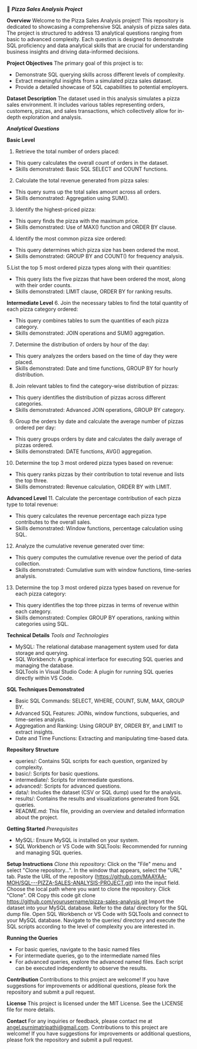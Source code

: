 🍕 ***Pizza Sales Analysis Project***

**Overview**
Welcome to the Pizza Sales Analysis project! This repository is dedicated to showcasing a comprehensive SQL analysis of pizza sales data. The project is structured to address 13 analytical questions ranging from basic to advanced complexity. Each question is designed to demonstrate SQL proficiency and data analytical skills that are crucial for understanding business insights and driving data-informed decisions.

**Project Objectives**
The primary goal of this project is to:
*  Demonstrate SQL querying skills across different levels of complexity.
*  Extract meaningful insights from a simulated pizza sales dataset.
*  Provide a detailed showcase of SQL capabilities to potential employers.

**Dataset Description**
The dataset used in this analysis simulates a pizza sales environment. It includes various tables representing orders, customers, pizzas, and sales transactions, which collectively allow for in-depth exploration and analysis.

***Analytical Questions***

**Basic Level**
1. Retrieve the total number of orders placed:
*  This query calculates the overall count of orders in the dataset.
*  Skills demonstrated: Basic SQL SELECT and COUNT functions.

2. Calculate the total revenue generated from pizza sales:
*  This query sums up the total sales amount across all orders.
*  Skills demonstrated: Aggregation using SUM().

3. Identify the highest-priced pizza:
*  This query finds the pizza with the maximum price.
*  Skills demonstrated: Use of MAX() function and ORDER BY clause.

4. Identify the most common pizza size ordered:
*  This query determines which pizza size has been ordered the most.
*  Skills demonstrated: GROUP BY and COUNT() for frequency analysis.

5.List the top 5 most ordered pizza types along with their quantities:
*  This query lists the five pizzas that have been ordered the most, along with their order counts.
*  Skills demonstrated: LIMIT clause, ORDER BY for ranking results.

**Intermediate Level**
6. Join the necessary tables to find the total quantity of each pizza category ordered:
*  This query combines tables to sum the quantities of each pizza category.
*  Skills demonstrated: JOIN operations and SUM() aggregation.
  
7. Determine the distribution of orders by hour of the day:
*  This query analyzes the orders based on the time of day they were placed.
*  Skills demonstrated: Date and time functions, GROUP BY for hourly distribution.

8. Join relevant tables to find the category-wise distribution of pizzas:
*  This query identifies the distribution of pizzas across different categories.
*  Skills demonstrated: Advanced JOIN operations, GROUP BY category.

9. Group the orders by date and calculate the average number of pizzas ordered per day:
*  This query groups orders by date and calculates the daily average of pizzas ordered.
*  Skills demonstrated: DATE functions, AVG() aggregation.
  
10. Determine the top 3 most ordered pizza types based on revenue:
*  This query ranks pizzas by their contribution to total revenue and lists the top three.
*  Skills demonstrated: Revenue calculation, ORDER BY with LIMIT.

**Advanced Level**
11. Calculate the percentage contribution of each pizza type to total revenue:
*  This query calculates the revenue percentage each pizza type contributes to the overall sales.
*  Skills demonstrated: Window functions, percentage calculation using SQL.

12. Analyze the cumulative revenue generated over time:
*  This query computes the cumulative revenue over the period of data collection.
*  Skills demonstrated: Cumulative sum with window functions, time-series analysis.

13. Determine the top 3 most ordered pizza types based on revenue for each pizza category:
*  This query identifies the top three pizzas in terms of revenue within each category.
*  Skills demonstrated: Complex GROUP BY operations, ranking within categories using SQL.

**Technical Details**
*Tools and Technologies*
*  MySQL: The relational database management system used for data storage and querying.
*  SQL Workbench: A graphical interface for executing SQL queries and managing the database.
*  SQLTools in Visual Studio Code: A plugin for running SQL queries directly within VS Code.

**SQL Techniques Demonstrated**
*  Basic SQL Commands: SELECT, WHERE, COUNT, SUM, MAX, GROUP BY.
*  Advanced SQL Features: JOINs, window functions, subqueries, and time-series analysis.
*  Aggregation and Ranking: Using GROUP BY, ORDER BY, and LIMIT to extract insights.
*  Date and Time Functions: Extracting and manipulating time-based data.

**Repository Structure**
*  queries/: Contains SQL scripts for each question, organized by complexity.
*  basic/: Scripts for basic questions.
*  intermediate/: Scripts for intermediate questions.
*  advanced/: Scripts for advanced questions.
*  data/: Includes the dataset (CSV or SQL dump) used for the analysis.
*  results/: Contains the results and visualizations generated from SQL queries.
*  README.md: This file, providing an overview and detailed information about the project.
  
**Getting Started**
*Prerequisites*
* MySQL: Ensure MySQL is installed on your system.
* SQL Workbench or VS Code with SQLTools: Recommended for running and managing SQL queries.

**Setup Instructions**
*Clone this repository:*
Click on the "File" menu and select "Clone repository...".
In the window that appears, select the "URL" tab.
Paste the URL of the repository (https://github.com/MAAYAA-MOH/SQL---PIZZA-SALES-ANALYSIS-PROJECT.git) into the input field.
Choose the local path where you want to clone the repository.
Click "Clone".
OR
Copy this code
git clone https://github.com/yourusername/pizza-sales-analysis.git
Import the dataset into your MySQL database. Refer to the data/ directory for the SQL dump file.
Open SQL Workbench or VS Code with SQLTools and connect to your MySQL database.
Navigate to the queries/ directory and execute the SQL scripts according to the level of complexity you are interested in.

**Running the Queries**
* For basic queries, navigate to the basic named files
* For intermediate queries, go to the intermediate named files
* For advanced queries, explore the advanced named files.
Each script can be executed independently to observe the results.

**Contribution**
Contributions to this project are welcome! If you have suggestions for improvements or additional questions, please fork the repository and submit a pull request.

**License**
This project is licensed under the MIT License. See the LICENSE file for more details.

**Contact**
For any inquiries or feedback, please contact me at angel.purnimatripathi@gmail.com.
Contributions to this project are welcome! If you have suggestions for improvements or additional questions, please fork the repository and submit a pull request.

